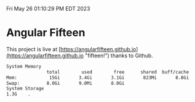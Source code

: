 Fri May 26 01:10:29 PM EDT 2023

# Angular Fifteen


This project is live at [https://angularfifteen.github.io](https://angularfifteen.github.io "fifteen!") thanks to Github.

```bash
System Memory
               total        used        free      shared  buff/cache   available
Mem:            15Gi       3.4Gi       3.1Gi       823Mi       8.8Gi        10Gi
Swap:          8.0Gi       9.0Mi       8.0Gi
System Storage
1.3G	.
```
```bash
